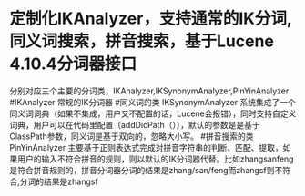 # 定制化IKAnalyzer，支持通常的IK分词,同义词搜索，拼音搜索，基于Lucene 4.10.4分词器接口
分别对应三个主要的分词类，IKAnalyzer,IKSynonymAnalyzer,PinYinAnalyzer
#IKAnalyzer
常规的IK分词器
#同义词的类 IKSynonymAnalyzer
系统集成了一个同义词词典（如果不集成，用户又不配置的话，Lucene会报错），同时支持自定义词典，用户可以在代码里配置（addDicPath（）），默认的参数是是基于ClassPath参数，同义词是基于双向的，忽略大小写。
#拼音搜索的类 PinYinAnalyzer
主要基于正则表达式完成对拼音字符串的判断、匹配、提取，如果用户的输入不符合拼音的规则，则以默认的IK分词器代替。比如zhangsanfeng是符合拼音规则的，拼音分词器分词的结果是zhang/san/feng而zhangsf则不符合,分词的结果是zhangsf

